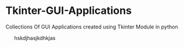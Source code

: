 # Tkinter-GUI-Applications
Collections Of GUI Applications created using Tkinter Module in python

<ol> hskdjhasjkdhkjas<ol> 
